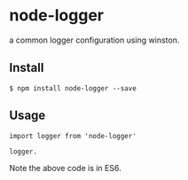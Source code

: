 # node-logger

a common logger configuration using winston.

## Install

```
$ npm install node-logger --save
```

## Usage

```
import logger from 'node-logger'

logger.
```

Note the above code is in ES6.